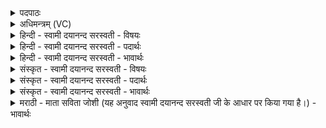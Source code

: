 <details><summary>पदपाठः</summary>

अना॑धृष्टा। पु॒रस्ता॑त्। अ॒ग्नेः। आधि॑पत्य॒ इत्याधि॑ऽपत्ये। आयुः॑। मे॒। दाः॒। पु॒त्रव॒तीति॑ पु॒त्रऽव॑ती। द॒क्षि॒ण॒तः। इन्द्र॑स्य। आधि॑पत्य॒ इत्याधि॑ऽपत्ये। प्र॒जामिति॑ प्र॒ऽजाम्। मे॒। दाः॒। सु॒षदा॑। सु॒सदेति॑ सु॒ऽसदा॑। प॒श्चात्। दे॒वस्य॑। स॒वि॒तुः। आधि॑पत्य॒ इत्याधि॑ऽपत्ये॒। चक्षुः॑। मे॒। दाः॒। आश्रु॑ति॒रित्याश्रु॑तिः। उ॒त्त॒र॒तः। धा॒तुः। आधि॑पत्य॒ इत्याधि॑ऽपत्ये। रा॒यः। पोष॑म्। मे॒। दाः॒। विधृ॑ति॒रिति॒ विऽधृ॑तिः। उ॒परि॑ष्टात्। बृह॒स्पतेः॑। आधि॑पत्य॒ इत्याधि॑ऽपत्ये। ओजः॑। मे॒। दाः॒। विश्वा॑भ्यः। मा॒। ना॒ष्ट्राभ्यः॑। पा॒हि॒। मनोः॑। अश्वा॑। अ॒सि॒। १२।
</details>

<details><summary>अधिमन्त्रम् (VC)</summary>

- पृथिवी देवता
- दध्यङ्ङाथर्वण ऋषिः
- स्वराडुत्कृतिः
- षड्जः
</details>

<details><summary>हिन्दी - स्वामी दयानन्द सरस्वती - विषयः</summary>

फिर मनुष्यों को क्या करना चाहिये, इस विषय को अगले मन्त्र में कहा है ॥
</details>

<details><summary>हिन्दी - स्वामी दयानन्द सरस्वती - पदार्थः</summary>

पदार्थान्वयभाषाः -  हे स्त्रि ! तू (अनाधृष्टा) दूसरों से नहीं धमकायी हुई (पुरस्तात्) पूर्वदेश से (अग्नेः) अग्नि के (आधिपत्ये) स्वामीपन में (मे) मेरे लिये (आयुः) जीवन के हेतु अन्न को (दाः) दे (पुत्रवती) प्रशंसित पुत्रोंवाली हुई (दक्षिणतः) दक्षिण देश से (इन्द्रस्य) बिजुली वा सूर्य्य के (आधिपत्ये) स्वामीपन में (मे) मेरे लिये (प्रजाम्) प्रजा सन्तान (दाः) दीजिये (सुषदा) जिसके सम्बन्ध में सुन्दर प्रकार स्थित हो, ऐसी हुई (पश्चात्) पश्चिम से (देवस्य) प्रकाशमान (सवितुः) सूर्य्यमण्डल के (आधिपत्ये) स्वामीपन में (मे) मेरे लिये (चक्षुः) नेत्र (दाः) दीजिये (आश्रुतिः) अच्छे प्रकार जिसका सुनना हो, ऐसी हुई तू (उत्तरतः) उत्तर से (धातुः) धारणकर्त्ता वायु के (आधिपत्ये) मालिकपन में (मे) मेरे लिये (रायः धन की (पोषम्) पुष्टि को (दाः) दे (विधृतिः) अनेक प्रकार की धारणाओंवाली हुई (उपरिष्टात्) ऊपर से (बृहस्पतेः) बड़े-बड़े पदार्थों के रक्षक सूत्रात्मा वायु के (आधिपत्ये) स्वामीपन में (मे) मेरे लिये (ओजः) बल (दाः) दे। जिस कारण (मनोः) मननशील अन्तःकरण की (अश्वा) व्यापिका (असि) है, इससे (विश्वाभ्यः) सब (नाष्ट्राभ्यः) नष्ट-भ्रष्ट स्वभाववाली व्यभिचारिणियों से (मा) मुझको (पाहि) रक्षित कर ॥१२ ॥
</details>

<details><summary>हिन्दी - स्वामी दयानन्द सरस्वती - भावार्थः</summary>

भावार्थभाषाः -  हे मनुष्यो ! जैसे अग्नि जीवन को, जैसे बिजुली प्रजा को, जैसे सूर्य देखने को, धारणकर्त्ता ईश्वर लक्ष्मी और शोभा को और महाशयजन बल को देता है, वैसे ही सुलक्षणा पत्नी सब सुखों को देती है, उसकी तुम रक्षा किया करो ॥१२ ॥
</details>

<details><summary>संस्कृत - स्वामी दयानन्द सरस्वती - विषयः</summary>

पुनर्मनुष्याः किं कुर्युरित्याह ॥
</details>

<details><summary>संस्कृत - स्वामी दयानन्द सरस्वती - पदार्थः</summary>

पदार्थान्वयभाषाः -  हे स्त्रि ! त्वमनाधृष्टा सती पुरस्तादग्नेराधिपत्ये म आयुर्दाः, पुत्रवती सती दक्षिणत इन्द्रस्याधिपत्ये मे प्रजां दाः, सुषदा सती पश्चात् सवितुर्देवस्याधिपत्ये मे चक्षुर्दा, आश्रुतिः सत्युत्तरतो धातुराधिपत्ये मे रायस्पोषं दाः, विधृतिः सत्युपरिष्टाद् बृहस्पतेराधिपत्ये म ओजो दाः। यतो मनोरश्वाऽसि तस्माद्विश्वाभ्यो नाष्ट्राभ्यो मा पाहि ॥१२ ॥
</details>

<details><summary>संस्कृत - स्वामी दयानन्द सरस्वती - भावार्थः</summary>

भावार्थभाषाः -  हे मनुष्याः ! यथाऽग्निर्जीवनं यथा विद्युत् प्रजां यथा सविता दर्शनं धाता श्रियं महाशयो बलञ्च ददाति, तथैव सुलक्षणा पत्नी सर्वाणि सुखानि प्रयच्छति, तां यथावद् रक्षत ॥१२ ॥
</details>

<details><summary>मराठी - माता सविता जोशी (यह अनुवाद स्वामी दयानन्द सरस्वती जी के आधार पर किया गया है।) - भावार्थः</summary>

भावार्थभाषाः -  हे माणसांनो ! जसा अग्नी जीवन देतो, विद्युत (संतान) प्रजा देते, सूर्यदर्शन घडवितो, धारणकर्ता असा ईश्वर लक्ष्मी व शोभा देतो, वायू बल देतो (श्रेष्ठजनही बल देतात) तसे सुलक्षणा पत्नी सर्व सुख देते म्हणून तुम्ही तिचे रक्षण करा.
</details>